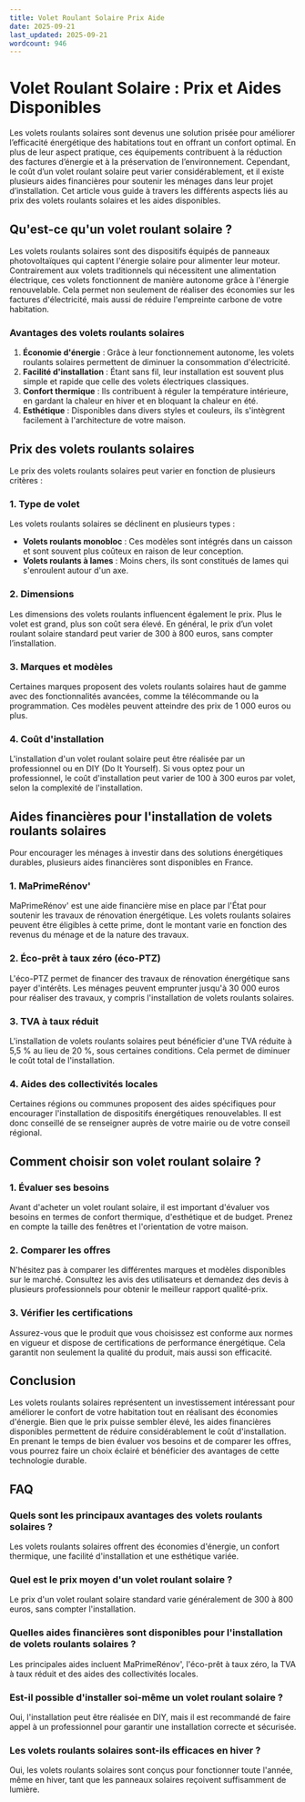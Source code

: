 ```yaml
---
title: Volet Roulant Solaire Prix Aide
date: 2025-09-21
last_updated: 2025-09-21
wordcount: 946
---
```


# Volet Roulant Solaire : Prix et Aides Disponibles

Les volets roulants solaires sont devenus une solution prisée pour améliorer l’efficacité énergétique des habitations tout en offrant un confort optimal. En plus de leur aspect pratique, ces équipements contribuent à la réduction des factures d’énergie et à la préservation de l’environnement. Cependant, le coût d’un volet roulant solaire peut varier considérablement, et il existe plusieurs aides financières pour soutenir les ménages dans leur projet d’installation. Cet article vous guide à travers les différents aspects liés au prix des volets roulants solaires et les aides disponibles.

## Qu'est-ce qu'un volet roulant solaire ?

Les volets roulants solaires sont des dispositifs équipés de panneaux photovoltaïques qui captent l'énergie solaire pour alimenter leur moteur. Contrairement aux volets traditionnels qui nécessitent une alimentation électrique, ces volets fonctionnent de manière autonome grâce à l'énergie renouvelable. Cela permet non seulement de réaliser des économies sur les factures d'électricité, mais aussi de réduire l'empreinte carbone de votre habitation.

### Avantages des volets roulants solaires

1. **Économie d'énergie** : Grâce à leur fonctionnement autonome, les volets roulants solaires permettent de diminuer la consommation d'électricité.
2. **Facilité d'installation** : Étant sans fil, leur installation est souvent plus simple et rapide que celle des volets électriques classiques.
3. **Confort thermique** : Ils contribuent à réguler la température intérieure, en gardant la chaleur en hiver et en bloquant la chaleur en été.
4. **Esthétique** : Disponibles dans divers styles et couleurs, ils s'intègrent facilement à l'architecture de votre maison.

## Prix des volets roulants solaires

Le prix des volets roulants solaires peut varier en fonction de plusieurs critères :

### 1. Type de volet

Les volets roulants solaires se déclinent en plusieurs types :

- **Volets roulants monobloc** : Ces modèles sont intégrés dans un caisson et sont souvent plus coûteux en raison de leur conception.
- **Volets roulants à lames** : Moins chers, ils sont constitués de lames qui s'enroulent autour d'un axe.

### 2. Dimensions

Les dimensions des volets roulants influencent également le prix. Plus le volet est grand, plus son coût sera élevé. En général, le prix d’un volet roulant solaire standard peut varier de 300 à 800 euros, sans compter l’installation.

### 3. Marques et modèles

Certaines marques proposent des volets roulants solaires haut de gamme avec des fonctionnalités avancées, comme la télécommande ou la programmation. Ces modèles peuvent atteindre des prix de 1 000 euros ou plus.

### 4. Coût d'installation

L'installation d'un volet roulant solaire peut être réalisée par un professionnel ou en DIY (Do It Yourself). Si vous optez pour un professionnel, le coût d'installation peut varier de 100 à 300 euros par volet, selon la complexité de l'installation.

## Aides financières pour l'installation de volets roulants solaires

Pour encourager les ménages à investir dans des solutions énergétiques durables, plusieurs aides financières sont disponibles en France.

### 1. MaPrimeRénov'

MaPrimeRénov' est une aide financière mise en place par l'État pour soutenir les travaux de rénovation énergétique. Les volets roulants solaires peuvent être éligibles à cette prime, dont le montant varie en fonction des revenus du ménage et de la nature des travaux.

### 2. Éco-prêt à taux zéro (éco-PTZ)

L'éco-PTZ permet de financer des travaux de rénovation énergétique sans payer d'intérêts. Les ménages peuvent emprunter jusqu'à 30 000 euros pour réaliser des travaux, y compris l'installation de volets roulants solaires.

### 3. TVA à taux réduit

L'installation de volets roulants solaires peut bénéficier d'une TVA réduite à 5,5 % au lieu de 20 %, sous certaines conditions. Cela permet de diminuer le coût total de l'installation.

### 4. Aides des collectivités locales

Certaines régions ou communes proposent des aides spécifiques pour encourager l'installation de dispositifs énergétiques renouvelables. Il est donc conseillé de se renseigner auprès de votre mairie ou de votre conseil régional.

## Comment choisir son volet roulant solaire ?

### 1. Évaluer ses besoins

Avant d'acheter un volet roulant solaire, il est important d'évaluer vos besoins en termes de confort thermique, d'esthétique et de budget. Prenez en compte la taille des fenêtres et l'orientation de votre maison.

### 2. Comparer les offres

N'hésitez pas à comparer les différentes marques et modèles disponibles sur le marché. Consultez les avis des utilisateurs et demandez des devis à plusieurs professionnels pour obtenir le meilleur rapport qualité-prix.

### 3. Vérifier les certifications

Assurez-vous que le produit que vous choisissez est conforme aux normes en vigueur et dispose de certifications de performance énergétique. Cela garantit non seulement la qualité du produit, mais aussi son efficacité.

## Conclusion

Les volets roulants solaires représentent un investissement intéressant pour améliorer le confort de votre habitation tout en réalisant des économies d'énergie. Bien que le prix puisse sembler élevé, les aides financières disponibles permettent de réduire considérablement le coût d'installation. En prenant le temps de bien évaluer vos besoins et de comparer les offres, vous pourrez faire un choix éclairé et bénéficier des avantages de cette technologie durable.

## FAQ

### Quels sont les principaux avantages des volets roulants solaires ?

Les volets roulants solaires offrent des économies d'énergie, un confort thermique, une facilité d'installation et une esthétique variée.

### Quel est le prix moyen d'un volet roulant solaire ?

Le prix d'un volet roulant solaire standard varie généralement de 300 à 800 euros, sans compter l'installation.

### Quelles aides financières sont disponibles pour l'installation de volets roulants solaires ?

Les principales aides incluent MaPrimeRénov', l'éco-prêt à taux zéro, la TVA à taux réduit et des aides des collectivités locales.

### Est-il possible d'installer soi-même un volet roulant solaire ?

Oui, l'installation peut être réalisée en DIY, mais il est recommandé de faire appel à un professionnel pour garantir une installation correcte et sécurisée.

### Les volets roulants solaires sont-ils efficaces en hiver ?

Oui, les volets roulants solaires sont conçus pour fonctionner toute l'année, même en hiver, tant que les panneaux solaires reçoivent suffisamment de lumière.